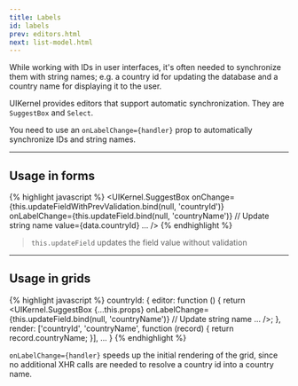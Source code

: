 ```yaml
---
title: Labels
id: labels
prev: editors.html
next: list-model.html
---
```


While working with IDs in user interfaces, it's often needed to synchronize them with string names;
e.g. a country id for updating the database and a country name for displaying it to the user.

UIKernel provides editors that support automatic synchronization. They are `SuggestBox` and `Select`.

You need to use an `onLabelChange={handler}` prop to automatically synchronize IDs and string names.

---

## Usage in forms

{% highlight javascript %}
<UIKernel.SuggestBox
  onChange={this.updateFieldWithPrevValidation.bind(null, 'countryId')}
  onLabelChange={this.updateField.bind(null, 'countryName')} // Update string name
  value={data.countryId}
  ...
/>
{% endhighlight %}

> `this.updateField` updates the field value without validation

---

## Usage in grids

{% highlight javascript %}
countryId: {
  editor: function () {
    return <UIKernel.SuggestBox
      {...this.props}
      onLabelChange={this.updateField.bind(null, 'countryName')} // Update string name
      ...
    />;
  },
  render: ['countryId', 'countryName', function (record) {
    return record.countryName;
  }],
  ...
}
{% endhighlight %}

`onLabelChange={handler}` speeds up the initial rendering of the grid, since no additional XHR calls are needed to resolve a country id into a country name.
